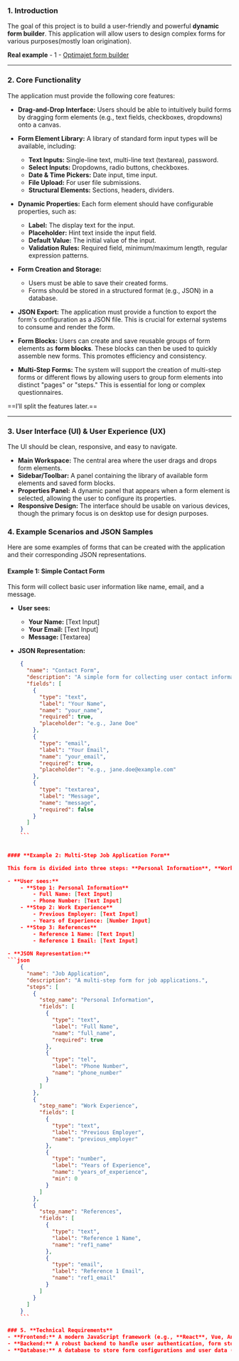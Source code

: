 ### 1. **Introduction**
The goal of this project is to build a user-friendly and powerful **dynamic form builder**. This application will allow users to design complex forms for various purposes(mostly loan origination).

**Real example** - 
1 - [Optimajet form builder](https://formbuilder.formengine.io/)


---
### 2. **Core Functionality**

The application must provide the following core features:
- **Drag-and-Drop Interface:** Users should be able to intuitively build forms by dragging form elements (e.g., text fields, checkboxes, dropdowns) onto a canvas.
- **Form Element Library:** A library of standard form input types will be available, including:
    - **Text Inputs:** Single-line text, multi-line text (textarea), password.
    - **Select Inputs:** Dropdowns, radio buttons, checkboxes.
    - **Date & Time Pickers:** Date input, time input.
    - **File Upload:** For user file submissions.
    - **Structural Elements:** Sections, headers, dividers.
- **Dynamic Properties:** Each form element should have configurable properties, such as:
    - **Label:** The display text for the input.
    - **Placeholder:** Hint text inside the input field.
    - **Default Value:** The initial value of the input.
    - **Validation Rules:** Required field, minimum/maximum length, regular expression patterns.
- **Form Creation and Storage:**
    - Users must be able to save their created forms.
    - Forms should be stored in a structured format (e.g., JSON) in a database.
        
- **JSON Export:** The application must provide a function to export the form's configuration as a JSON file. This is crucial for external systems to consume and render the form.
- **Form Blocks:** Users can create and save reusable groups of form elements as **form blocks**. These blocks can then be used to quickly assemble new forms. This promotes efficiency and consistency.
- **Multi-Step Forms:** The system will support the creation of multi-step forms or different flows by allowing users to group form elements into distinct "pages" or "steps." This is essential for long or complex questionnaires.

==I’ll split the features later.==

---
### 3. **User Interface (UI) & User Experience (UX)**

The UI should be clean, responsive, and easy to navigate.
- **Main Workspace:** The central area where the user drags and drops form elements.
- **Sidebar/Toolbar:** A panel containing the library of available form elements and saved form blocks.
- **Properties Panel:** A dynamic panel that appears when a form element is selected, allowing the user to configure its properties.
- **Responsive Design:** The interface should be usable on various devices, though the primary focus is on desktop use for design purposes.

### 4. **Example Scenarios and JSON Samples**

Here are some examples of forms that can be created with the application and their corresponding JSON representations.

#### **Example 1: Simple Contact Form**

This form will collect basic user information like name, email, and a message.
- **User sees:**
    - **Your Name:** [Text Input]
    - **Your Email:** [Text Input]
    - **Message:** [Textarea]
        
- **JSON Representation:**
```json
    {
      "name": "Contact Form",
      "description": "A simple form for collecting user contact information.",
      "fields": [
        {
          "type": "text",
          "label": "Your Name",
          "name": "your_name",
          "required": true,
          "placeholder": "e.g., Jane Doe"
        },
        {
          "type": "email",
          "label": "Your Email",
          "name": "your_email",
          "required": true,
          "placeholder": "e.g., jane.doe@example.com"
        },
        {
          "type": "textarea",
          "label": "Message",
          "name": "message",
          "required": false
        }
      ]
    }
    ```
    

#### **Example 2: Multi-Step Job Application Form**

This form is divided into three steps: **Personal Information**, **Work Experience**, and **References**.

- **User sees:**
    - **Step 1: Personal Information**
        - Full Name: [Text Input]
        - Phone Number: [Text Input]
    - **Step 2: Work Experience**
        - Previous Employer: [Text Input]
        - Years of Experience: [Number Input]
    - **Step 3: References**
        - Reference 1 Name: [Text Input]
        - Reference 1 Email: [Text Input]
            
- **JSON Representation:**
```json
    {
      "name": "Job Application",
      "description": "A multi-step form for job applications.",
      "steps": [
        {
          "step_name": "Personal Information",
          "fields": [
            {
              "type": "text",
              "label": "Full Name",
              "name": "full_name",
              "required": true
            },
            {
              "type": "tel",
              "label": "Phone Number",
              "name": "phone_number"
            }
          ]
        },
        {
          "step_name": "Work Experience",
          "fields": [
            {
              "type": "text",
              "label": "Previous Employer",
              "name": "previous_employer"
            },
            {
              "type": "number",
              "label": "Years of Experience",
              "name": "years_of_experience",
              "min": 0
            }
          ]
        },
        {
          "step_name": "References",
          "fields": [
            {
              "type": "text",
              "label": "Reference 1 Name",
              "name": "ref1_name"
            },
            {
              "type": "email",
              "label": "Reference 1 Email",
              "name": "ref1_email"
            }
          ]
        }
      ]
    }
    ```

### 5. **Technical Requirements**
- **Frontend:** A modern JavaScript framework (e.g., **React**, Vue, Angular) for a responsive and dynamic UI.
- **Backend:** A robust backend to handle user authentication, form storage, and JSON export logic (e.g., Node.js with Express, Python with Django/Flask).
- **Database:** A database to store form configurations and user data (e.g., PostgreSQL, MongoDB). **A NoSQL database like MongoDB is a good fit for the flexible JSON structure of the forms.**